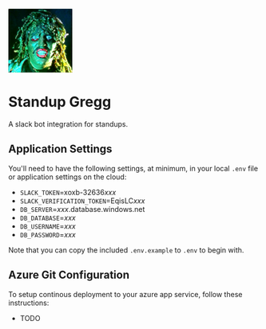 ![Alt text](public/images/gregg.png?raw=true "Old Gregg")

# Standup Gregg
A slack bot integration for standups.

## Application Settings

You'll need to have the following settings, at minimum, in your local `.env` file or application settings on the cloud:

- `SLACK_TOKEN`=xoxb-32636*xxx*
- `SLACK_VERIFICATION_TOKEN`=EqisLC*xxx*
- `DB_SERVER`=*xxx*.database.windows.net
- `DB_DATABASE`=*xxx*
- `DB_USERNAME`=*xxx*
- `DB_PASSWORD`=*xxx*

Note that you can copy the included `.env.example` to `.env` to begin with.

## Azure Git Configuration

To setup continous deployment to your azure app service, follow these instructions:

- TODO